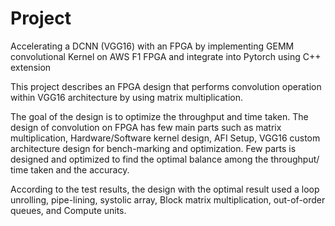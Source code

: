 # Project

Accelerating a DCNN (VGG16) with an FPGA by implementing GEMM convolutional Kernel on AWS F1 FPGA and integrate into Pytorch using C++ extension

This project describes an FPGA design that performs convolution operation within VGG16 architecture by using matrix multiplication.

The goal of the design is to optimize the throughput and time taken. The design of convolution on FPGA has few main parts such
as matrix multiplication, Hardware/Software kernel design, AFI Setup, VGG16 custom architecture design for bench-marking and
optimization. Few parts is designed and optimized to find the optimal balance among the throughput/ time taken and the accuracy.

According to the test results, the design with the optimal result used a loop unrolling, pipe-lining, systolic array, Block matrix
multiplication, out-of-order queues, and Compute units.
